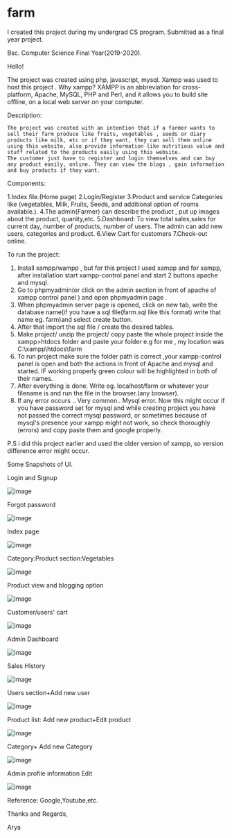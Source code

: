 # farm
I created this project during my undergrad CS program. Submitted as a final year project.

Bsc. Computer Science Final Year(2019-2020).

Hello!

The project was created using php, javascript, mysql. Xampp was used to host this project . Why xampp? XAMPP is an abbreviation for cross-platform, Apache, MySQL, PHP and Perl, and it allows you to build site offline, on a local web server on your computer.

Description:

    The project was created with an intention that if a farmer wants to sell their farm produce like fruits, vegetables , seeds or diary products like milk, etc or if they want, they can sell them online using this website, also provide information like nutritious value and stuff related to the products easily using this website.
    The customer just have to register and login themselves and can buy any product easily, online. They can view the blogs , gain information and buy products if they want. 
    
Components:

1.Index file.(Home page)
2.Login/Register
3.Product and service Categories like (vegetables, Milk, Fruits, Seeds, and additional option of rooms available.). 
4.The admin(Farmer) can describe the product , put up images about the product, quanity,etc.
5.Dashboard: To view total sales,sales for current day, number of products, number of users. The admin can add new users, categories and product.
6.View Cart for customers
7.Check-out online.



To run the project:
1. Install xampp/wampp , but for this project I used xampp and for xampp, after installation start xampp-control panel and start 2 buttons apache and mysql.
2. Go to phpmyadmin(or click on the admin section in front of apache of xampp control panel ) and open phpmyadmin page .
3. When phpmyadmin server page is opened, click on new tab, write the database name(if you have a sql file(farm.sql like this format) write that name eg. farm)and select create button.
4. After that import the sql file / create the desired tables.
5. Make project/ unzip the project/ copy paste the whole project inside the xampp>htdocs folder and paste your folder e.g for me , my location was C:\xampp\htdocs\farm 
6. To run project make sure the folder path is correct ,your xampp-control panel is open and both the actions in front of Apache and mysql and started. IF working properly green colour will be highlighted in both of their names.
7. After everything is done. Write eg. localhost/farm or whatever your filename is and run the file in the browser.(any browser).
8. If any error occurs .. Very common.. Mysql error. Now this might occur if you have password set for mysql and while creating project you have not passed the correct mysql password, or sometimes because of mysql's presence your xampp might not work, so check thoroughly (errors) and copy paste them and google properly.

P.S i did this project earlier and used the older version of xampp, so version difference error might occur.
    
Some Snapshots of UI.
 
 Login and Signup
 
![image](https://user-images.githubusercontent.com/74491117/120925717-6d6cca00-c6f7-11eb-905a-8df6ce50f46a.png)


Forgot password

![image](https://user-images.githubusercontent.com/74491117/120925332-c9ceea00-c6f5-11eb-9872-8b071e0c84bd.png)

Index page

![image](https://user-images.githubusercontent.com/74491117/120925350-d7846f80-c6f5-11eb-92ae-0ce440171284.png)

Category:Product section:Vegetables

![image](https://user-images.githubusercontent.com/74491117/120925359-e8cd7c00-c6f5-11eb-9873-e0147101ba88.png)

Product view and blogging option

![image](https://user-images.githubusercontent.com/74491117/120925371-f7b42e80-c6f5-11eb-8ef2-ca27bc5266c9.png)

Customer/users' cart

![image](https://user-images.githubusercontent.com/74491117/120925383-07337780-c6f6-11eb-8e70-60836cfd2669.png)

Admin Dashboard

![image](https://user-images.githubusercontent.com/74491117/120925396-1286a300-c6f6-11eb-81be-f971bcfc1798.png)

Sales HIstory

![image](https://user-images.githubusercontent.com/74491117/120925397-1286a300-c6f6-11eb-849a-1d17011e1bea.png)

Users section+Add new user

![image](https://user-images.githubusercontent.com/74491117/120925425-34802580-c6f6-11eb-817a-74b914c7a7bc.png)

Product list: Add new product+Edit product

![image](https://user-images.githubusercontent.com/74491117/120925439-49f54f80-c6f6-11eb-8cda-3caf1301a3f7.png)


Category+ Add new Category

![image](https://user-images.githubusercontent.com/74491117/120925447-57aad500-c6f6-11eb-8133-a46918131e81.png)

Admin profile information Edit

![image](https://user-images.githubusercontent.com/74491117/120925458-642f2d80-c6f6-11eb-8de5-a2a8b8f274d5.png)


Reference: Google,Youtube,etc. 

Thanks and Regards,

Arya 






